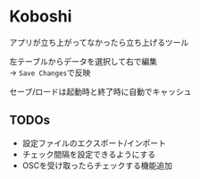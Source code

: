 # Koboshi

アプリが立ち上がってなかったら立ち上げるツール

左テーブルからデータを選択して右で編集  
-> `Save Changes`で反映  

セーブ/ロードは起動時と終了時に自動でキャッシュ  

## TODOs

- 設定ファイルのエクスポート/インポート
- チェック間隔を設定できるようにする
- OSCを受け取ったらチェックする機能追加
